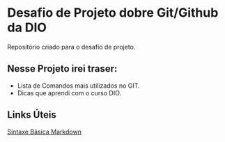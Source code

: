 # Desafio de Projeto dobre Git/Github da DIO
Repositório criado para o desafio de projeto.

## Nesse Projeto irei traser:
 - Lista de Comandos mais utilizados no GIT.
 - Dicas que aprendi com o curso DIO.

## Links Úteis
[Sintaxe Básica Markdown](https://www.markdownguide.org/basic-syntax/)
